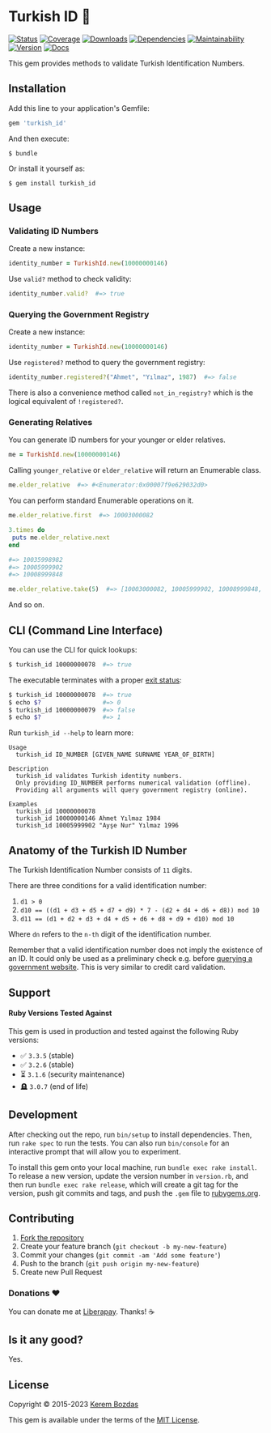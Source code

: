 # Turkish ID 🔖

[![Status](https://img.shields.io/github/actions/workflow/status/krmbzds/turkish_id/test.yml?branch=master)](https://github.com/krmbzds/turkish_id/actions/workflows/test.yml)
[![Coverage](https://img.shields.io/coveralls/github/krmbzds/turkish_id)](https://coveralls.io/github/krmbzds/turkish_id)
[![Downloads](https://img.shields.io/gem/dt/turkish_id.svg)](https://rubygems.org/gems/turkish_id)
[![Dependencies](https://img.shields.io/badge/dependencies-1-yellowgreen.svg)](https://rubygems.org/gems/turkish_id)
[![Maintainability](https://img.shields.io/codeclimate/maintainability/krmbzds/turkish_id)](https://codeclimate.com/github/krmbzds/turkish_id)
[![Version](https://img.shields.io/gem/v/turkish_id.svg)](https://github.com/krmbzds/turkish_id)
[![Docs](https://img.shields.io/badge/rubydoc-info-blue.svg)](https://www.rubydoc.info/gems/turkish_id)

This gem provides methods to validate Turkish Identification Numbers.

## Installation

Add this line to your application's Gemfile:

```rb
gem 'turkish_id'
```

And then execute:

    $ bundle

Or install it yourself as:

    $ gem install turkish_id

## Usage

### Validating ID Numbers

Create a new instance:

```rb
identity_number = TurkishId.new(10000000146)
```

Use ```valid?``` method to check validity:

```rb
identity_number.valid?  #=> true
```

### Querying the Government Registry

Create a new instance:

```rb
identity_number = TurkishId.new(10000000146)
```

Use ```registered?``` method to query the government registry:

```rb
identity_number.registered?("Ahmet", "Yılmaz", 1987)  #=> false
```

There is also a convenience method called `not_in_registry?` which is the logical equivalent of `!registered?`.

### Generating Relatives

You can generate ID numbers for your younger or elder relatives.

```rb
me = TurkishId.new(10000000146)
```

Calling `younger_relative` or `elder_relative` will return an Enumerable class.

```rb
me.elder_relative  #=> #<Enumerator:0x00007f9e629032d0>
```

You can perform standard Enumerable operations on it.

```rb
me.elder_relative.first  #=> 10003000082
```

```rb
3.times do
 puts me.elder_relative.next
end

#=> 10035998982
#=> 10005999902
#=> 10008999848
```

```rb
me.elder_relative.take(5)  #=> [10003000082, 10005999902, 10008999848, 10011999774, 10014999610]
```

And so on.

## CLI (Command Line Interface)

You can use the CLI for quick lookups:

```sh
$ turkish_id 10000000078  #=> true
```

The executable terminates with a proper [exit status](https://en.wikipedia.org/wiki/Exit_status):

```sh
$ turkish_id 10000000078  #=> true
$ echo $?                 #=> 0
$ turkish_id 10000000079  #=> false
$ echo $?                 #=> 1
```

Run `turkish_id --help` to learn more:

```groff
Usage
  turkish_id ID_NUMBER [GIVEN_NAME SURNAME YEAR_OF_BIRTH]

Description
  turkish_id validates Turkish identity numbers.
  Only providing ID_NUMBER performs numerical validation (offline).
  Providing all arguments will query government registry (online).

Examples
  turkish_id 10000000078
  turkish_id 10000000146 Ahmet Yılmaz 1984
  turkish_id 10005999902 "Ayşe Nur" Yılmaz 1996
```

## Anatomy of the Turkish ID Number

The Turkish Identification Number consists of ```11``` digits.

There are three conditions for a valid identification number:

1. ```d1 > 0```
2. ```d10 == ((d1 + d3 + d5 + d7 + d9) * 7 - (d2 + d4 + d6 + d8)) mod 10```
3. ```d11 == (d1 + d2 + d3 + d4 + d5 + d6 + d8 + d9 + d10) mod 10```

Where ```dn``` refers to the ```n-th``` digit of the identification number.

Remember that a valid identification number does not imply the existence of an ID. It could only be used as a preliminary check e.g. before [querying a government website](#querying-the-government-registry). This is very similar to credit card validation.

## Support

#### Ruby Versions Tested Against

This gem is used in production and tested against the following Ruby versions:

- ✅ `3.3.5` (stable)
- ✅ `3.2.6` (stable)
- ⏳ `3.1.6` (security maintenance)
- 🪦 `3.0.7` (end of life)

## Development

After checking out the repo, run `bin/setup` to install dependencies. Then, run `rake spec` to run the tests. You can also run `bin/console` for an interactive prompt that will allow you to experiment.

To install this gem onto your local machine, run `bundle exec rake install`. To release a new version, update the version number in `version.rb`, and then run `bundle exec rake release`, which will create a git tag for the version, push git commits and tags, and push the `.gem` file to [rubygems.org][RubyGems].

## Contributing

1. [Fork the repository][Fork]
2. Create your feature branch (`git checkout -b my-new-feature`)
3. Commit your changes (`git commit -am 'Add some feature'`)
4. Push to the branch (`git push origin my-new-feature`)
5. Create new Pull Request

### Donations ❤️

You can donate me at [Liberapay][Donation]. Thanks! ☕️

## Is it any good?

Yes.

## License

Copyright © 2015-2023 [Kerem Bozdas][Personal Webpage]

This gem is available under the terms of the [MIT License][License].

[Donation]: https://liberapay.com/krmbzds/donate
[Fork]: https://github.com/krmbzds/turkish_id/fork
[License]: https://kerem.mit-license.org
[Personal Webpage]: https://kerembozdas.com
[RubyGems]: https://rubygems.org
